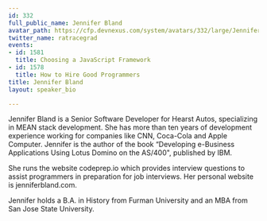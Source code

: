 ```yaml
---
id: 332
full_public_name: Jennifer Bland
avatar_path: https://cfp.devnexus.com/system/avatars/332/large/Jennifer-Bland-headshot.jpg?1494079160
twitter_name: ratracegrad
events:
- id: 1581
  title: Choosing a JavaScript Framework
- id: 1578
  title: How to Hire Good Programmers
title: Jennifer Bland
layout: speaker_bio

---
```

Jennifer Bland is a Senior Software Developer for Hearst Autos, specializing in MEAN stack development. She has more than ten years of development experience working for companies like CNN, Coca-Cola and Apple Computer. Jennifer is the author of the book “Developing e-Business Applications Using Lotus Domino on the AS/400", published by IBM.

She runs the website codeprep.io which provides interview questions to assist programmers in preparation for job interviews. Her personal website is jenniferbland.com.

Jennifer holds a B.A. in History from Furman University and an MBA from San Jose State University.
